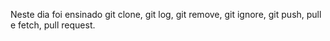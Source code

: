 Neste dia foi ensinado git clone, git log, git remove, git ignore, git push, pull e fetch, pull request.
